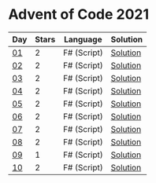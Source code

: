 # Advent of Code 2021

| Day | Stars | Language | Solution |
| --- | ----- | -------- | -------- |
| [01](https://adventofcode.com/2021/day/01) | 2 | F# (Script) | [Solution](./01) |
| [02](https://adventofcode.com/2021/day/02) | 2 | F# (Script) | [Solution](./02) |
| [03](https://adventofcode.com/2021/day/03) | 2 | F# (Script) | [Solution](./03) |
| [04](https://adventofcode.com/2021/day/04) | 2 | F# (Script) | [Solution](./04) |
| [05](https://adventofcode.com/2021/day/05) | 2 | F# (Script) | [Solution](./05) |
| [06](https://adventofcode.com/2021/day/06) | 2 | F# (Script) | [Solution](./06) |
| [07](https://adventofcode.com/2021/day/07) | 2 | F# (Script) | [Solution](./07) |
| [08](https://adventofcode.com/2021/day/08) | 2 | F# (Script) | [Solution](./08) |
| [09](https://adventofcode.com/2021/day/09) | 1 | F# (Script) | [Solution](./09) |
| [10](https://adventofcode.com/2021/day/10) | 2 | F# (Script) | [Solution](./10) |

